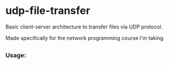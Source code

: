 # udp-file-transfer

Basic client-server architecture to transfer files via UDP protocol.

Made specifically for the network programming course I'm taking

##

### Usage:

